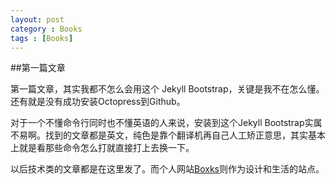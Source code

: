 ```yaml
---
layout: post
category : Books
tags : [Books]
---
```


##第一篇文章

第一篇文章，其实我都不怎么会用这个 Jekyll Bootstrap，关键是我不在怎么懂。还有就是没有成功安装Octopress到Github。

对于一个不懂命令行同时也不懂英语的人来说，安装到这个Jekyll Bootstrap实属不易啊。找到的文章都是英文，纯色是靠个翻译机再自己人工矫正意思，其实基本上就是看那些命令怎么打就直接打上去换一下。

以后技术类的文章都是在这里发了。而个人网站[Boxks](http://boxks.com)则作为设计和生活的站点。

